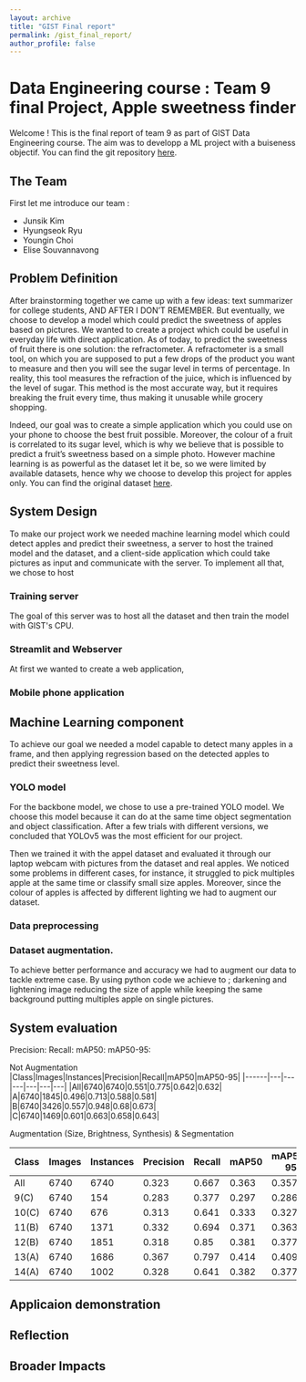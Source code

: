 ```yaml
---
layout: archive
title: "GIST Final report"
permalink: /gist_final_report/
author_profile: false
---
```


Data Engineering course : Team 9 final Project, Apple sweetness finder
======================================================
 Welcome ! This is the final report of team 9 as part of GIST Data Engineering course. The aim was to developp a ML project with a buiseness objectif. 
 You can find the git repository [here](https://github.com/eliseSou/apple_swetness_finder).

The Team 
----------------
First let me introduce our team : 
+ Junsik Kim
+ Hyungseok Ryu
+ Youngin Choi
+ Elise Souvannavong

Problem Definition
-------------

After brainstorming together we came up with a few ideas: text summarizer for college students, AND AFTER I DON’T REMEMBER. But eventually, we choose to develop a model which could predict the sweetness of apples based on pictures. We wanted to create a project which could be useful in everyday life with direct application. 
As of today, to predict the sweetness of fruit there is one solution: the refractometer. A refractometer is a small tool, on which you are supposed to put a few drops of the product you want to measure and then you will see the sugar level in terms of percentage. In reality, this tool measures the refraction of the juice, which is influenced by the level of sugar. This method is the most accurate way, but it requires breaking the fruit every time, thus making it unusable while grocery shopping. 

Indeed, our goal was to create a simple application which you could use on your phone to choose the best fruit possible.  Moreover, the colour of a fruit is correlated to its sugar level, which is why we believe that is possible to predict a fruit’s sweetness based on a simple photo. However machine learning is as powerful as the dataset let it be, so we were limited by available datasets, hence why we choose to develop this project for apples only. You can find the original dataset [here](https://www.aihub.or.kr/aihubdata/data/view.do?currMenu=115&topMenu=100&aihubDataSe=realm&dataSetSn=490).




System Design
-------------

To make our project work we needed machine learning model which could detect apples and predict their sweetness, a server to host the trained model and the dataset, and a client-side application which could take pictures as input and communicate with the server. 
To implement all that, we chose to host 

### Training server

The goal of this server was to host all the dataset and then train the model with GIST's CPU. 

### Streamlit and Webserver

At first we wanted to create a web application, 

### Mobile phone application 


Machine Learning component 
----------------

To achieve our goal we needed a model capable to detect many apples in a frame, and then applying regression based on the detected apples to predict their sweetness level.


### YOLO model 

For the backbone model, we chose to use a pre-trained YOLO model. We choose this model because it can do at the same time object segmentation and object classification. 
After a few trials with different versions, we concluded that YOLOv5 was the most efficient for our project. 

Then we trained it with the appel dataset and evaluated it through our laptop webcam with pictures from the dataset and real apples. We noticed some problems in different cases, for instance, it struggled to pick multiples apple at the same time or classify small size apples. Moreover, since the colour of apples is affected by different lighting we had to augment our dataset. 


### Data preprocessing 

### Dataset augmentation. 

To achieve better performance and accuracy we had to augment our data to tackle extreme case. 
By using python code we achieve to ; 
darkening and lightening image
reducing the size of apple while keeping the same background
putting multiples apple on single pictures. 



System evaluation 
------------------

Precision: 
Recall: 
mAP50: 
mAP50-95: 

Not Augmentation
|Class|Images|Instances|Precision|Recall|mAP50|mAP50-95|
|------|---|---|---|---|---|---|
|All|6740|6740|0.551|0.775|0.642|0.632|
|A|6740|1845|0.496|0.713|0.588|0.581|
|B|6740|3426|0.557|0.948|0.68|0.673|
|C|6740|1469|0.601|0.663|0.658|0.643|

Augmentation (Size, Brightness, Synthesis) & Segmentation

|Class|Images|Instances|Precision|Recall|mAP50|mAP50-95|
|------|---|---|---|---|---|---|
|All|6740|6740|0.323|0.667|0.363|0.357|
|9(C)|6740|154|0.283|0.377|0.297|0.286|
|10(C)|6740|676|0.313|0.641|0.333|0.327|
|11(B)|6740|1371|0.332|0.694|0.371|0.363|
|12(B)|6740|1851|0.318|0.85|0.381|0.377|
|13(A)|6740|1686|0.367|0.797|0.414|0.409|
|14(A)|6740|1002|0.328|0.641|0.382|0.377|

Applicaion demonstration
-------------------


Reflection 
----------------


Broader Impacts
--------------
